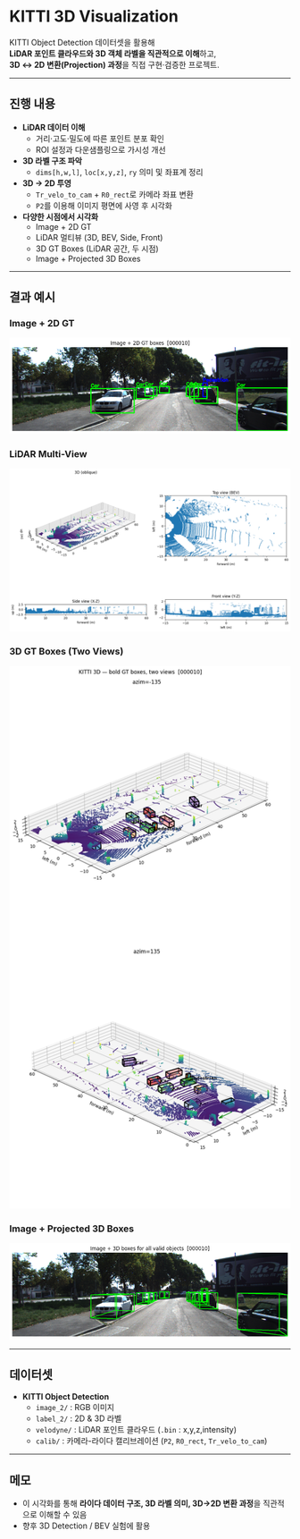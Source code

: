 # KITTI 3D Visualization

KITTI Object Detection 데이터셋을 활용해  
**LiDAR 포인트 클라우드와 3D 객체 라벨을 직관적으로 이해**하고,  
**3D ↔ 2D 변환(Projection) 과정**을 직접 구현·검증한 프로젝트.

---

## 진행 내용
- **LiDAR 데이터 이해**
  - 거리·고도·밀도에 따른 포인트 분포 확인
  - ROI 설정과 다운샘플링으로 가시성 개선
- **3D 라벨 구조 파악**
  - `dims[h,w,l]`, `loc[x,y,z]`, `ry` 의미 및 좌표계 정리
- **3D → 2D 투영**
  - `Tr_velo_to_cam` + `R0_rect`로 카메라 좌표 변환
  - `P2`를 이용해 이미지 평면에 사영 후 시각화
- **다양한 시점에서 시각화**
  - Image + 2D GT
  - LiDAR 멀티뷰 (3D, BEV, Side, Front)
  - 3D GT Boxes (LiDAR 공간, 두 시점)
  - Image + Projected 3D Boxes

---

## 결과 예시
### Image + 2D GT
![image_2d_gt](assets/Image_2D.png)

### LiDAR Multi-View
![lidar_views](assets/Lider_views.png)

### 3D GT Boxes (Two Views)
![3d_boxes_views](assets/GTBoxes_Lider_2.png)

### Image + Projected 3D Boxes
![image_3d_proj](assets/Image_3D.png)

---

## 데이터셋
- **KITTI Object Detection**
  - `image_2/` : RGB 이미지
  - `label_2/` : 2D & 3D 라벨
  - `velodyne/` : LiDAR 포인트 클라우드 (`.bin` : x,y,z,intensity)
  - `calib/` : 카메라-라이다 캘리브레이션 (`P2`, `R0_rect`, `Tr_velo_to_cam`)


---

## 메모
- 이 시각화를 통해 **라이다 데이터 구조, 3D 라벨 의미, 3D→2D 변환 과정**을 직관적으로 이해할 수 있음  
- 향후 3D Detection / BEV 실험에 활용
